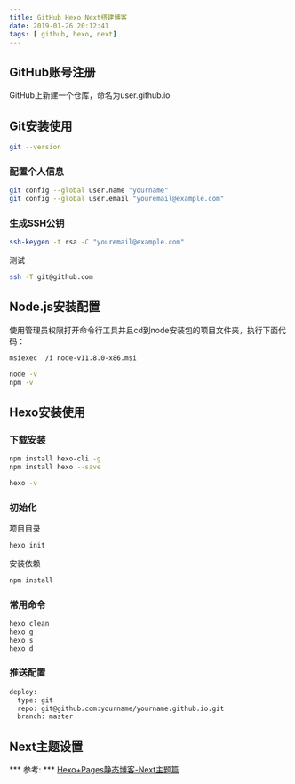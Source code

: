 ```yaml
---
title: GitHub Hexo Next搭建博客
date: 2019-01-26 20:12:41
tags: [ github, hexo, next]
---
```

## GitHub账号注册
GitHub上新建一个仓库，命名为user.github.io
## Git安装使用
``` bash
git --version
```
### 配置个人信息
``` bash
git config --global user.name "yourname"
git config --global user.email "youremail@example.com"
```
### 生成SSH公钥
``` bash
ssh-keygen -t rsa -C "youremail@example.com"
```
测试
``` bash
ssh -T git@github.com
```
## Node.js安装配置
使用管理员权限打开命令行工具并且cd到node安装包的项目文件夹，执行下面代码：
``` bash
msiexec  /i node-v11.8.0-x86.msi
```
``` bash
node -v
npm -v
```
## Hexo安装使用
### 下载安装
``` bash
npm install hexo-cli -g
npm install hexo --save
```
``` bash
hexo -v
```
### 初始化
项目目录
``` bash
hexo init
```
安装依赖
``` bash
npm install
```
### 常用命令
``` bash
hexo clean
hexo g
hexo s
hexo d
```
### 推送配置
``` bash
deploy:
  type: git
  repo: git@github.com:yourname/yourname.github.io.git
  branch: master
```
## Next主题设置

*** 参考: *** [Hexo+Pages静态博客-Next主题篇](https://blog.csdn.net/mango_haoming/article/details/78207534/)
